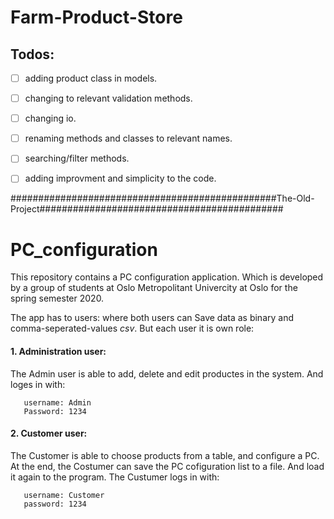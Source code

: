 # Farm-Product-Store

## Todos:
- [ ] adding product class in models.
- [ ] changing to relevant validation methods.
- [ ] changing io.
- [ ] renaming methods and classes to relevant names.
- [ ] searching/filter methods.
- [ ] adding improvment and simplicity to the code. 
 





################################################The-Old-Project############################################
# PC_configuration
This repository contains a PC configuration application. Which is developed by a group of students at Oslo Metropolitant Univercity at Oslo for the spring semester 2020.

The app has to users: 
where both users can Save data as binary and comma-seperated-values *csv*.
But each user it is own role: 
#### 1. Administration user: 
The Admin user is able to add, delete and edit productes in the system.
And loges in with: 
 ```
    username: Admin
    Password: 1234
 ```
 #### 2. Customer user:
 The Customer is able to choose products from a table, and configure a PC. At the end, the Costumer can save the PC cofiguration list to a file.
 And load it again to the program.
 The Custumer logs in with:
 ```
    username: Customer
    password: 1234
 ```
